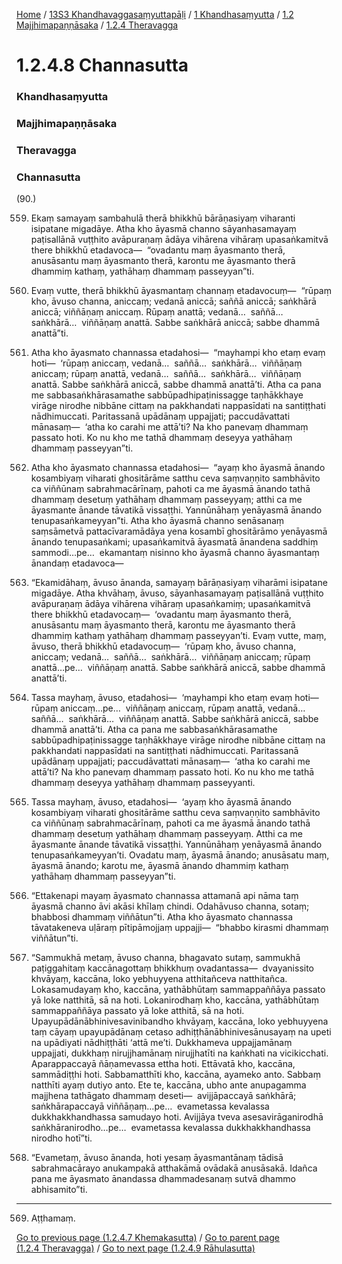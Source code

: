 
[Home](/) / [13S3 Khandhavaggasaṃyuttapāḷi](/tipitaka/13S3.md) / [1 Khandhasaṃyutta](/tipitaka/13S3/1.md) / [1.2 Majjhimapaṇṇāsaka](/tipitaka/13S3/1/1.2.md) / [1.2.4 Theravagga](/tipitaka/13S3/1/1.2/1.2.4.md)

# 1.2.4.8 Channasutta

### Khandhasaṃyutta

### Majjhimapaṇṇāsaka

### Theravagga

### Channasutta

(90.)

559. Ekaṃ samayaṃ sambahulā therā bhikkhū bārāṇasiyaṃ viharanti isipatane migadāye. Atha kho āyasmā channo sāyanhasamayaṃ paṭisallānā vuṭṭhito avāpuraṇaṃ ādāya vihārena vihāraṃ upasaṅkamitvā there bhikkhū etadavoca—  “ovadantu maṃ āyasmanto therā, anusāsantu maṃ āyasmanto therā, karontu me āyasmanto therā dhammiṃ kathaṃ, yathāhaṃ dhammaṃ passeyyan”ti.

560. Evaṃ vutte, therā bhikkhū āyasmantaṃ channaṃ etadavocuṃ—  “rūpaṃ kho, āvuso channa, aniccaṃ; vedanā aniccā; saññā aniccā; saṅkhārā aniccā; viññāṇaṃ aniccaṃ. Rūpaṃ anattā; vedanā…  saññā…  saṅkhārā…  viññāṇaṃ anattā. Sabbe saṅkhārā aniccā; sabbe dhammā anattā”ti.

561. Atha kho āyasmato channassa etadahosi—  “mayhampi kho etaṃ evaṃ hoti—  ‘rūpaṃ aniccaṃ, vedanā…  saññā…  saṅkhārā…  viññāṇaṃ aniccaṃ; rūpaṃ anattā, vedanā…  saññā…  saṅkhārā…  viññāṇaṃ anattā. Sabbe saṅkhārā aniccā, sabbe dhammā anattā’ti. Atha ca pana me sabbasaṅkhārasamathe sabbūpadhipaṭinissagge taṇhākkhaye virāge nirodhe nibbāne cittaṃ na pakkhandati nappasīdati na santiṭṭhati nādhimuccati. Paritassanā upādānaṃ uppajjati; paccudāvattati mānasaṃ—  ‘atha ko carahi me attā’ti? Na kho panevaṃ dhammaṃ passato hoti. Ko nu kho me tathā dhammaṃ deseyya yathāhaṃ dhammaṃ passeyyan”ti.

562. Atha kho āyasmato channassa etadahosi—  “ayaṃ kho āyasmā ānando kosambiyaṃ viharati ghositārāme satthu ceva saṃvaṇṇito sambhāvito ca viññūnaṃ sabrahmacārīnaṃ, pahoti ca me āyasmā ānando tathā dhammaṃ desetuṃ yathāhaṃ dhammaṃ passeyyaṃ; atthi ca me āyasmante ānande tāvatikā vissaṭṭhi. Yannūnāhaṃ yenāyasmā ānando tenupasaṅkameyyan”ti. Atha kho āyasmā channo senāsanaṃ saṃsāmetvā pattacīvaramādāya yena kosambī ghositārāmo yenāyasmā ānando tenupasaṅkami; upasaṅkamitvā āyasmatā ānandena saddhiṃ sammodi…pe…  ekamantaṃ nisinno kho āyasmā channo āyasmantaṃ ānandaṃ etadavoca—

563. “Ekamidāhaṃ, āvuso ānanda, samayaṃ bārāṇasiyaṃ viharāmi isipatane migadāye. Atha khvāhaṃ, āvuso, sāyanhasamayaṃ paṭisallānā vuṭṭhito avāpuraṇaṃ ādāya vihārena vihāraṃ upasaṅkamiṃ; upasaṅkamitvā there bhikkhū etadavocaṃ—  ‘ovadantu maṃ āyasmanto therā, anusāsantu maṃ āyasmanto therā, karontu me āyasmanto therā dhammiṃ kathaṃ yathāhaṃ dhammaṃ passeyyan’ti. Evaṃ vutte, maṃ, āvuso, therā bhikkhū etadavocuṃ—  ‘rūpaṃ kho, āvuso channa, aniccaṃ; vedanā…  saññā…  saṅkhārā…  viññāṇaṃ aniccaṃ; rūpaṃ anattā…pe…  viññāṇaṃ anattā. Sabbe saṅkhārā aniccā, sabbe dhammā anattā’ti.

564. Tassa mayhaṃ, āvuso, etadahosi—  ‘mayhampi kho etaṃ evaṃ hoti—  rūpaṃ aniccaṃ…pe…  viññāṇaṃ aniccaṃ, rūpaṃ anattā, vedanā…  saññā…  saṅkhārā…  viññāṇaṃ anattā. Sabbe saṅkhārā aniccā, sabbe dhammā anattā’ti. Atha ca pana me sabbasaṅkhārasamathe sabbūpadhipaṭinissagge taṇhākkhaye virāge nirodhe nibbāne cittaṃ na pakkhandati nappasīdati na santiṭṭhati nādhimuccati. Paritassanā upādānaṃ uppajjati; paccudāvattati mānasaṃ—  ‘atha ko carahi me attā’ti? Na kho panevaṃ dhammaṃ passato hoti. Ko nu kho me tathā dhammaṃ deseyya yathāhaṃ dhammaṃ passeyyanti.

565. Tassa mayhaṃ, āvuso, etadahosi—  ‘ayaṃ kho āyasmā ānando kosambiyaṃ viharati ghositārāme satthu ceva saṃvaṇṇito sambhāvito ca viññūnaṃ sabrahmacārīnaṃ, pahoti ca me āyasmā ānando tathā dhammaṃ desetuṃ yathāhaṃ dhammaṃ passeyyaṃ. Atthi ca me āyasmante ānande tāvatikā vissaṭṭhi. Yannūnāhaṃ yenāyasmā ānando tenupasaṅkameyyan’ti. Ovadatu maṃ, āyasmā ānando; anusāsatu maṃ, āyasmā ānando; karotu me, āyasmā ānando dhammiṃ kathaṃ yathāhaṃ dhammaṃ passeyyan”ti.

566. “Ettakenapi mayaṃ āyasmato channassa attamanā api nāma taṃ āyasmā channo āvi akāsi khīlaṃ chindi. Odahāvuso channa, sotaṃ; bhabbosi dhammaṃ viññātun”ti. Atha kho āyasmato channassa tāvatakeneva uḷāraṃ pītipāmojjaṃ uppajji—  “bhabbo kirasmi dhammaṃ viññātun”ti.

567. “Sammukhā metaṃ, āvuso channa, bhagavato sutaṃ, sammukhā paṭiggahitaṃ kaccānagottaṃ bhikkhuṃ ovadantassa—  dvayanissito khvāyaṃ, kaccāna, loko yebhuyyena atthitañceva natthitañca. Lokasamudayaṃ kho, kaccāna, yathābhūtaṃ sammappaññāya passato yā loke natthitā, sā na hoti. Lokanirodhaṃ kho, kaccāna, yathābhūtaṃ sammappaññāya passato yā loke atthitā, sā na hoti. Upayupādānābhinivesavinibandho khvāyaṃ, kaccāna, loko yebhuyyena taṃ cāyaṃ upayupādānaṃ cetaso adhiṭṭhānābhinivesānusayaṃ na upeti na upādiyati nādhiṭṭhāti ‘attā me’ti. Dukkhameva uppajjamānaṃ uppajjati, dukkhaṃ nirujjhamānaṃ nirujjhatīti na kaṅkhati na vicikicchati. Aparappaccayā ñāṇamevassa ettha hoti. Ettāvatā kho, kaccāna, sammādiṭṭhi hoti. Sabbamatthīti kho, kaccāna, ayameko anto. Sabbaṃ natthīti ayaṃ dutiyo anto. Ete te, kaccāna, ubho ante anupagamma majjhena tathāgato dhammaṃ deseti—  avijjāpaccayā saṅkhārā; saṅkhārapaccayā viññāṇaṃ…pe…  evametassa kevalassa dukkhakkhandhassa samudayo hoti. Avijjāya tveva asesavirāganirodhā saṅkhāranirodho…pe…  evametassa kevalassa dukkhakkhandhassa nirodho hotī”ti.

568. “Evametaṃ, āvuso ānanda, hoti yesaṃ āyasmantānaṃ tādisā sabrahmacārayo anukampakā atthakāmā ovādakā anusāsakā. Idañca pana me āyasmato ānandassa dhammadesanaṃ sutvā dhammo abhisamito”ti.

---

569. Aṭṭhamaṃ.



[Go to previous page (1.2.4.7 Khemakasutta)](/tipitaka/13S3/1/1.2/1.2.4/1.2.4.7.md) / [Go to parent page (1.2.4 Theravagga)](/tipitaka/13S3/1/1.2/1.2.4.md) / [Go to next page (1.2.4.9 Rāhulasutta)](/tipitaka/13S3/1/1.2/1.2.4/1.2.4.9.md)


